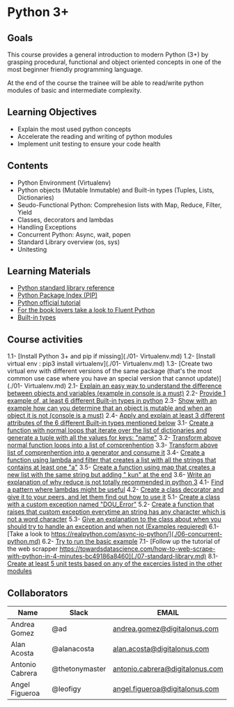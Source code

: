 # Python 3+

## Goals
This course provides a general introduction to modern Python (3+) by grasping procedural, functional and object oriented concepts in one of the most beginner friendly programming language. 

At the end of the course the trainee will be able to read/write python modules of basic and intermediate complexity. 

## Learning Objectives
- Explain the most used python concepts
- Accelerate the reading and writing of python modules 
- Implement unit testing to ensure your code health 

## Contents
- Python Environment (Virtualenv)
- Python objects (Mutable Inmutable) and Built-in types (Tuples, Lists, Dictionaries)
- Seudo-Functional Python: Comprehesion lists with Map, Reduce, Filter, Yield 
- Classes, decorators and lambdas
- Handling Exceptions 
- Concurrent Python: Async, wait, popen 
- Standard Library overview (os, sys)  
- Unitesting 

## Learning Materials
- [Python standard library reference](https://docs.python.org/3/library/)
- [Python Package Index (PIP)](https://pypi.org/)
- [Python official tutorial](https://docs.python.org/3/tutorial/index.html)
- [For the book lovers take a look to Fluent Python](https://www.amazon.com/Fluent-Python-Concise-Effective-Programming/dp/1491946008)
- [Built-in types](https://www.youtube.com/watch?v=lyDLAutA88s&t=472s)

## Course activities
1.1- [Install Python 3+ and pip if missing](./01- Virtualenv.md)
1.2- [Install virtual env : pip3 install virtualenv](./01- Virtualenv.md)
1.3- [Create two virtual env with different versions of the same package (that's the most common use case where you have an special version that cannot update)](./01- Virtualenv.md)
2.1- [Explain an easy way to understand the difference between objects and variables (example in console is a must)](./02-Python-Objects-And-Built-In-Types.md)
2.2- [Provide 1 example of, at least 6 different Built-in types in python](./02-Python-Objects-And-Built-In-Types.md)
2.3- [Show with an example how can you determine that an object is mutable and when an object it is not (console is a must)](./02-Python-Objects-And-Built-In-Types.md)
2.4- [Apply and explain at least 3 different attributes of the 6 different Built-in types mentioned below](./02-Python-Objects-And-Built-In-Types.md)
3.1- [Create a function with normal loops that iterate over the list of dictionaries and generate a tuple with all the values for keys: "name"](./03-Seudo-Functional-Python.md)
3.2- [Transform above normal function loops into a list of comprenhention](./03-Seudo-Functional-Python.md)
3.3- [Transform above list of comprenhention into a generator and consume it](./03-Seudo-Functional-Python.md)
3.4- [Create a function using lambda and filter that creates a list with all the strings that contains at least one "a"](./03-Seudo-Functional-Python.md)
3.5- [Create a function using map that creates a new list with the same string but adding " kun" at the end](./03-Seudo-Functional-Python.md)
3.6- [Write an explanation of why reduce is not totally recommended in python 3](./03-Seudo-Functional-Python.md)
4.1- [Find a pattern where lambdas might be useful](./04-Classes-decorators-and-lambdas.md)
4.2- [Create a class decorator and give it to your peers, and let them find out how to use it](./04-Classes-decorators-and-lambdas.md)
5.1- [Create a class with a custom exception named "DOU_Error"](./05-Handling-Exceptions.md)
5.2- [Create a function that raises that custom exception everytime an string has any character which is not a word character](./05-Handling-Exceptions.md)
5.3- [Give an explanation to the class about when you should try to handle an exception and when not (Examples requiered)](./05-Handling-Exceptions.md)
6.1- [Take a look to https://realpython.com/async-io-python/](./06-concurrent-python.md)
6.2- [Try to run the basic example](./06-concurrent-python.md)
7.1- [Follow up the tutorial of the web scrapper https://towardsdatascience.com/how-to-web-scrape-with-python-in-4-minutes-bc49186a8460](./07-standard-library.md)
8.1- [Create at least 5 unit tests based on any of the excercies listed in the other modules](./08-Unittesting.md)

## Collaborators
Name     |   Slack  | EMAIL |
---------|----------|----------|
 Andrea Gomez   | @ad | andrea.gomez@digitalonus.com |
 Alan Acosta    | @alanacosta | alan.acosta@digitalonus.com |
 Antonio Cabrera    | @thetonymaster | antonio.cabrera@digitalonus.com |
 Angel Figueroa    | @leofigy | angel.figueroa@digitalonus.com |

